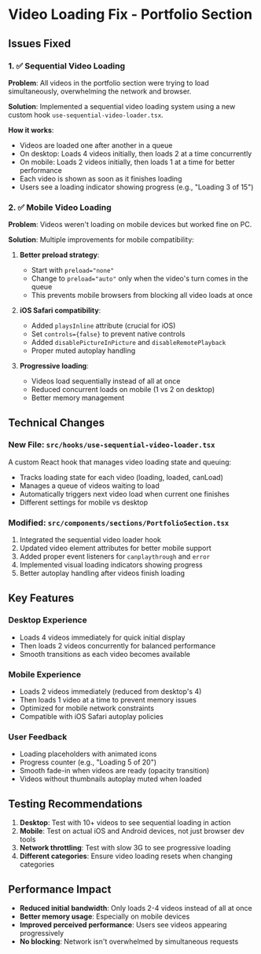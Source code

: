 # Video Loading Fix - Portfolio Section

## Issues Fixed

### 1. ✅ Sequential Video Loading

**Problem**: All videos in the portfolio section were trying to load simultaneously, overwhelming the network and browser.

**Solution**: Implemented a sequential video loading system using a new custom hook `use-sequential-video-loader.tsx`.

**How it works**:

- Videos are loaded one after another in a queue
- On desktop: Loads 4 videos initially, then loads 2 at a time concurrently
- On mobile: Loads 2 videos initially, then loads 1 at a time for better performance
- Each video is shown as soon as it finishes loading
- Users see a loading indicator showing progress (e.g., "Loading 3 of 15")

### 2. ✅ Mobile Video Loading

**Problem**: Videos weren't loading on mobile devices but worked fine on PC.

**Solution**: Multiple improvements for mobile compatibility:

1. **Better preload strategy**:

   - Start with `preload="none"`
   - Change to `preload="auto"` only when the video's turn comes in the queue
   - This prevents mobile browsers from blocking all video loads at once

2. **iOS Safari compatibility**:

   - Added `playsInline` attribute (crucial for iOS)
   - Set `controls={false}` to prevent native controls
   - Added `disablePictureInPicture` and `disableRemotePlayback`
   - Proper muted autoplay handling

3. **Progressive loading**:
   - Videos load sequentially instead of all at once
   - Reduced concurrent loads on mobile (1 vs 2 on desktop)
   - Better memory management

## Technical Changes

### New File: `src/hooks/use-sequential-video-loader.tsx`

A custom React hook that manages video loading state and queuing:

- Tracks loading state for each video (loading, loaded, canLoad)
- Manages a queue of videos waiting to load
- Automatically triggers next video load when current one finishes
- Different settings for mobile vs desktop

### Modified: `src/components/sections/PortfolioSection.tsx`

1. Integrated the sequential video loader hook
2. Updated video element attributes for better mobile support
3. Added proper event listeners for `canplaythrough` and `error`
4. Implemented visual loading indicators showing progress
5. Better autoplay handling after videos finish loading

## Key Features

### Desktop Experience

- Loads 4 videos immediately for quick initial display
- Then loads 2 videos concurrently for balanced performance
- Smooth transitions as each video becomes available

### Mobile Experience

- Loads 2 videos immediately (reduced from desktop's 4)
- Then loads 1 video at a time to prevent memory issues
- Optimized for mobile network constraints
- Compatible with iOS Safari autoplay policies

### User Feedback

- Loading placeholders with animated icons
- Progress counter (e.g., "Loading 5 of 20")
- Smooth fade-in when videos are ready (opacity transition)
- Videos without thumbnails autoplay muted when loaded

## Testing Recommendations

1. **Desktop**: Test with 10+ videos to see sequential loading in action
2. **Mobile**: Test on actual iOS and Android devices, not just browser dev tools
3. **Network throttling**: Test with slow 3G to see progressive loading
4. **Different categories**: Ensure video loading resets when changing categories

## Performance Impact

- **Reduced initial bandwidth**: Only loads 2-4 videos instead of all at once
- **Better memory usage**: Especially on mobile devices
- **Improved perceived performance**: Users see videos appearing progressively
- **No blocking**: Network isn't overwhelmed by simultaneous requests
